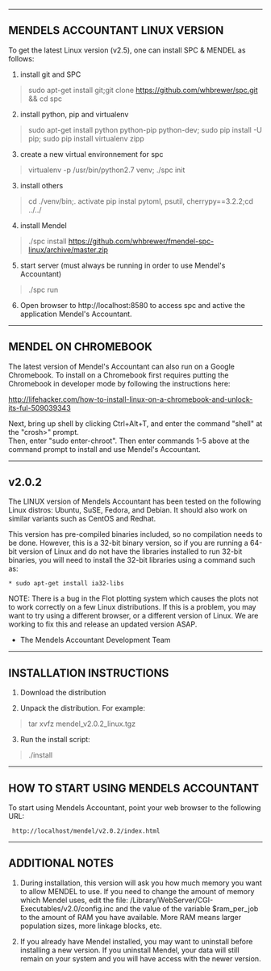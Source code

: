 --------------------------------------------------------------------------
MENDELS ACCOUNTANT LINUX VERSION
--------------------------------------------------------------------------

To get the latest Linux version (v2.5), one can install SPC & MENDEL as follows:

1. install  git and SPC
> sudo apt-get install git;git clone https://github.com/whbrewer/spc.git && cd spc

2. install python, pip and virtualenv
> sudo apt-get install python python-pip python-dev; sudo pip install -U pip; sudo pip install virtualenv zipp
 
3. create a new virtual environnement for spc
> virtualenv -p /usr/bin/python2.7 venv; ./spc init

3. install others
>  cd ./venv/bin;. activate
>  pip instal pytoml, psutil, cherrypy==3.2.2;cd ../../

4. install Mendel
> ./spc install https://github.com/whbrewer/fmendel-spc-linux/archive/master.zip

5. start server (must always be running in order to use Mendel's Accountant)
> ./spc run 

6. Open browser to http://localhost:8580 to access spc and active the application Mendel's Accountant.

--------------------
MENDEL ON CHROMEBOOK
--------------------

The latest version of Mendel's Accountant can also run on a Google Chromebook.  To 
install on a Chromebook first requires putting the Chromebook in developer mode by
following the instructions here:

http://lifehacker.com/how-to-install-linux-on-a-chromebook-and-unlock-its-ful-509039343

Next, bring up shell by clicking Ctrl+Alt+T, and enter the command "shell" at the "crosh>" prompt.  
Then, enter "sudo enter-chroot".  Then enter commands 1-5 above at the command prompt
to install and use Mendel's Accountant.

-------
v2.0.2
-------

The LINUX version of Mendels Accountant has been tested on the following
Linux distros: Ubuntu, SuSE, Fedora, and Debian. It should also work on
similar variants such as CentOS and Redhat.

This version has pre-compiled binaries included, so no compilation needs
to be done.  However, this is a 32-bit binary version, so if you are 
running a 64-bit version of Linux and do not have the libraries installed 
to run 32-bit binaries, you will need to install the 32-bit libraries 
using a command such as:

    * sudo apt-get install ia32-libs

NOTE: There is a bug in the Flot plotting system which causes the plots
not to work correctly on a few Linux distributions.  If this is a problem, 
you may want to try using a different browser, or a different version of 
Linux.  We are working to fix this and release an updated version ASAP.

- The Mendels Accountant Development Team

---------------------------------------------------------------------------
INSTALLATION INSTRUCTIONS
---------------------------------------------------------------------------

  1. Download the distribution

  2. Unpack the distribution. For example:

> tar xvfz mendel_v2.0.2_linux.tgz 

  3. Run the install script:
 
> ./install

---------------------------------------------------------------------------
HOW TO START USING MENDELS ACCOUNTANT
---------------------------------------------------------------------------

  To start using Mendels Accountant, point your web browser to the 
  following URL:

     http://localhost/mendel/v2.0.2/index.html

---------------------------------------------------------------------------
ADDITIONAL NOTES
---------------------------------------------------------------------------

1. During installation, this version will ask you how much memory
you want to allow MENDEL to use. If you need to change the amount
of memory which Mendel uses, edit the file:
/Library/WebServer/CGI-Executables/v2.0/config.inc
and the value of the variable $ram_per_job to the amount of RAM you
have available.  More RAM means larger population sizes, more linkage
blocks, etc.

2. If you already have Mendel installed, you may want to uninstall
before installing a new version.  If you uninstall Mendel, your
data will still remain on your system and you will have access
with the newer version.
